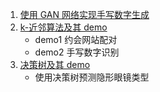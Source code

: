 1. [使用 GAN 网络实现手写数字生成](https://github.com/sudrizzz/MachineLearning/blob/main/GAN/HandWrittenDigits/main.py)
2. [k-近邻算法及其 demo](https://github.com/sudrizzz/MachineLearning/blob/main/01_kNN/kNN.ipynb)
   - demo1 约会网站配对
   - demo2 手写数字识别
3. [决策树及其 demo](https://github.com/sudrizzz/MachineLearning/blob/main/02_DecisionTree/trees.ipynb)
   - 使用决策树预测隐形眼镜类型
